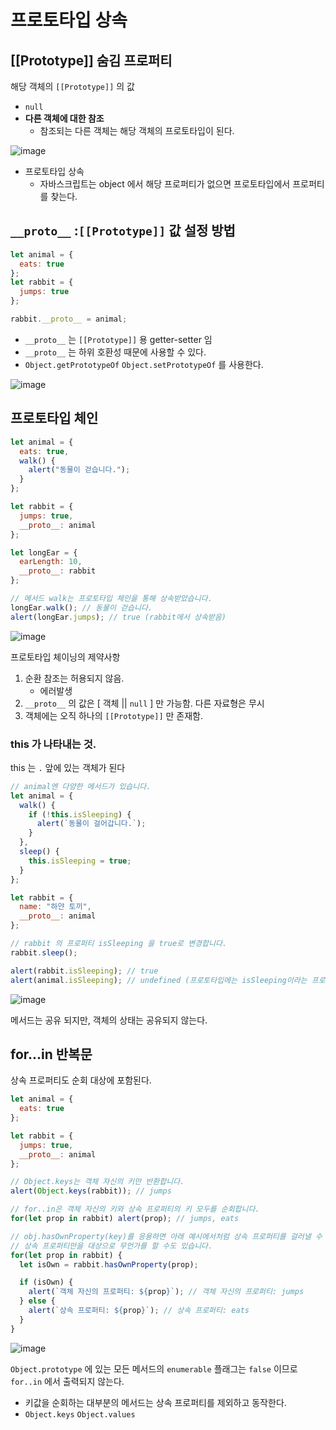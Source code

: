 # 프로토타입 상속
## [[Prototype]] 숨김 프로퍼티
해당 객체의 `[[Prototype]]` 의 값
- `null`
- **다른 객체에 대한 참조**
    - 참조되는 다른 객체는 해당 객체의 프로토타입이 된다.

![image](https://user-images.githubusercontent.com/31977543/95848314-d8dce280-0d88-11eb-9177-42b09d7a3e85.png)

- 프로토타입 상속
    - 자바스크립트는 object 에서 해당 프로퍼티가 없으면 프로토타입에서 프로퍼티를 찾는다.
## `__proto__` :`[[Prototype]]` 값 설정 방법
```javascript
let animal = {
  eats: true
};
let rabbit = {
  jumps: true
};

rabbit.__proto__ = animal;
``` 
- `__proto__` 는 `[[Prototype]]` 용 getter-setter 임
- `__proto__` 는 하위 호환성 때문에 사용할 수 있다.
- `Object.getPrototypeOf` `Object.setPrototypeOf` 를 사용한다.
  
![image](https://user-images.githubusercontent.com/31977543/95849562-9a482780-0d8a-11eb-98ec-95670ce0ce5e.png)
 
## 프로토타입 체인
```javascript
let animal = {
  eats: true,
  walk() {
    alert("동물이 걷습니다.");
  }
};

let rabbit = {
  jumps: true,
  __proto__: animal
};

let longEar = {
  earLength: 10,
  __proto__: rabbit
};

// 메서드 walk는 프로토타입 체인을 통해 상속받았습니다.
longEar.walk(); // 동물이 걷습니다.
alert(longEar.jumps); // true (rabbit에서 상속받음)
```
![image](https://user-images.githubusercontent.com/31977543/95849834-ded3c300-0d8a-11eb-9b1e-67208e318fba.png)

프로토타입 체이닝의 제약사항
1. 순환 참조는 허용되지 않음.
    - 에러발생
2. `__proto__` 의 값은 [ 객체 || `null` ] 만 가능함. 다른 자료형은 무시
3. 객체에는 오직 하나의 `[[Prototype]]` 만 존재함.

### this 가 나타내는 것.
this 는 `.` 앞에 있는 객체가 된다

```javascript
// animal엔 다양한 메서드가 있습니다.
let animal = {
  walk() {
    if (!this.isSleeping) {
      alert(`동물이 걸어갑니다.`);
    }
  },
  sleep() {
    this.isSleeping = true;
  }
};

let rabbit = {
  name: "하얀 토끼",
  __proto__: animal
};

// rabbit 의 프로퍼티 isSleeping 을 true로 변경합니다.
rabbit.sleep();

alert(rabbit.isSleeping); // true
alert(animal.isSleeping); // undefined (프로토타입에는 isSleeping이라는 프로퍼티가 없습니다.)
```

![image](https://user-images.githubusercontent.com/31977543/95851474-3a06b500-0d8d-11eb-9f71-2e8799c590ae.png)

메서드는 공유 되지만, 객체의 상태는 공유되지 않는다.

## for...in 반복문
상속 프로퍼티도 순회 대상에 포함된다.

```javascript
let animal = {
  eats: true
};

let rabbit = {
  jumps: true,
  __proto__: animal
};

// Object.keys는 객체 자신의 키만 반환합니다.
alert(Object.keys(rabbit)); // jumps

// for..in은 객체 자신의 키와 상속 프로퍼티의 키 모두를 순회합니다.
for(let prop in rabbit) alert(prop); // jumps, eats

// obj.hasOwnProperty(key)를 응용하면 아래 예시에서처럼 상속 프로퍼티를 걸러낼 수 있고, 
// 상속 프로퍼티만을 대상으로 무언가를 할 수도 있습니다.
for(let prop in rabbit) {
  let isOwn = rabbit.hasOwnProperty(prop);

  if (isOwn) {
    alert(`객체 자신의 프로퍼티: ${prop}`); // 객체 자신의 프로퍼티: jumps
  } else {
    alert(`상속 프로퍼티: ${prop}`); // 상속 프로퍼티: eats
  }
}
```
   
![image](https://user-images.githubusercontent.com/31977543/95852085-21e36580-0d8e-11eb-9fe5-55065abf34be.png)

`Object.prototype` 에 있는 모든 메서드의 `enumerable` 플래그는 `false` 이므로 `for..in` 에서 출력되지 않는다.

- 키값을 순회하는 대부분의 메서드는 상속 프로퍼티를 제외하고 동작한다.
- `Object.keys` `Object.values`

